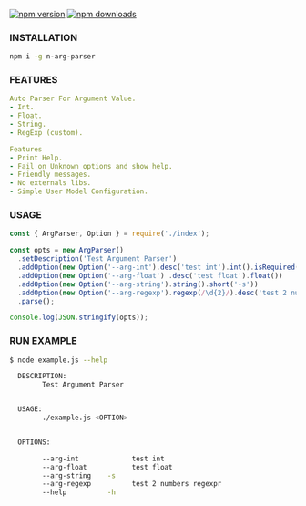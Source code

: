 [![npm version](https://badge.fury.io/js/n-arg-parser.svg)](https://badge.fury.io/js/n-arg-parser)
[![npm downloads](https://img.shields.io/npm/dt/n-arg-parser.svg?style=flat)](https://www.npmjs.com/package/n-arg-parser)

### INSTALLATION
```bash
npm i -g n-arg-parser
```

### FEATURES
```yaml
Auto Parser For Argument Value.
- Int.
- Float.
- String.
- RegExp (custom).

Features
- Print Help.
- Fail on Unknown options and show help.
- Friendly messages.
- No externals libs.
- Simple User Model Configuration.
```

### USAGE
```js
const { ArgParser, Option } = require('./index');

const opts = new ArgParser()
  .setDescription('Test Argument Parser')
  .addOption(new Option('--arg-int').desc('test int').int().isRequired())
  .addOption(new Option('--arg-float') .desc('test float').float())
  .addOption(new Option('--arg-string').string().short('-s'))
  .addOption(new Option('--arg-regexp').regexp(/\d{2}/).desc('test 2 numbers regexpr').isRequired())
  .parse();

console.log(JSON.stringify(opts));
```

### RUN EXAMPLE

```bash
$ node example.js --help

  DESCRIPTION:
        Test Argument Parser


  USAGE:
        ./example.js <OPTION>


  OPTIONS:

        --arg-int             test int
        --arg-float           test float
        --arg-string    -s
        --arg-regexp          test 2 numbers regexpr
        --help          -h

```
